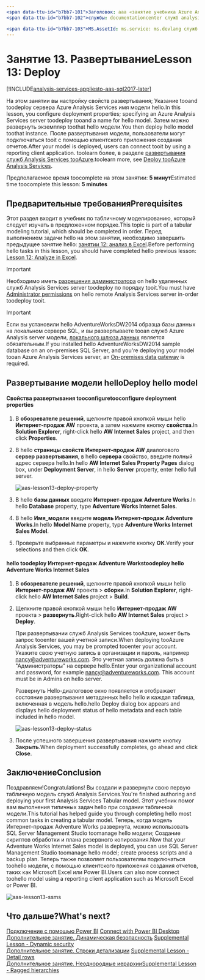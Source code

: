 ```yaml
---
<span data-ttu-id="b7bb7-101">Заголовок: aaa «занятие учебника Azure Analysis Services 13: развертывание | Документы Microsoft» Описание: описание как учебника hello toodeploy проекта служб Analysis Services tooAzure.</span><span class="sxs-lookup"><span data-stu-id="b7bb7-101">title: aaa"Azure Analysis Services tutorial lesson 13: Deploy | Microsoft Docs" description:  Describes how toodeploy hello tutorial project tooAzure Analysis Services.</span></span>
<span data-ttu-id="b7bb7-102">службы: documentationcenter служб analysis services: '' Автор: диспетчер minewiskan: редактор erikre: '' теги: ''</span><span class="sxs-lookup"><span data-stu-id="b7bb7-102">services: analysis-services documentationcenter: '' author: minewiskan manager: erikre editor: '' tags: ''</span></span>

<span data-ttu-id="b7bb7-103">MS.AssetId: ms.service: ms.devlang служб analysis services: н/д ms.topic: get-started-article ms.tgt_pltfrm: ms.workload н/д: н/д ms.date: ms.author 07-17/2017 г.: owend</span><span class="sxs-lookup"><span data-stu-id="b7bb7-103">ms.assetid: ms.service: analysis-services ms.devlang: NA ms.topic: get-started-article ms.tgt_pltfrm: NA ms.workload: na ms.date: 07/17/2017 ms.author: owend</span></span>
---
```

# <a name="lesson-13-deploy"></a><span data-ttu-id="b7bb7-104">Занятие 13. Развертывание</span><span class="sxs-lookup"><span data-stu-id="b7bb7-104">Lesson 13: Deploy</span></span>

[!INCLUDE[analysis-services-appliesto-aas-sql2017-later](../../../includes/analysis-services-appliesto-aas-sql2017-later.md)]

<span data-ttu-id="b7bb7-105">На этом занятии вы настройку свойств развертывания; Указание tooand toodeploy сервера Azure Analysis Services имя модели hello.</span><span class="sxs-lookup"><span data-stu-id="b7bb7-105">In this lesson, you configure deployment properties; specifying an Azure Analysis Services server toodeploy tooand a name for hello model.</span></span> <span data-ttu-id="b7bb7-106">Затем можно развернуть экземпляр toothat hello модели.</span><span class="sxs-lookup"><span data-stu-id="b7bb7-106">You then deploy hello model toothat instance.</span></span> <span data-ttu-id="b7bb7-107">После развертывания модели, пользователи могут подключаться tooit с помощью клиентского приложения создания отчетов.</span><span class="sxs-lookup"><span data-stu-id="b7bb7-107">After your model is deployed, users can connect tooit by using a reporting client application.</span></span> <span data-ttu-id="b7bb7-108">toolearn более, в разделе [развертывания служб Analysis Services tooAzure](https://docs.microsoft.com/azure/analysis-services/analysis-services-deploy).</span><span class="sxs-lookup"><span data-stu-id="b7bb7-108">toolearn more, see [Deploy tooAzure Analysis Services](https://docs.microsoft.com/azure/analysis-services/analysis-services-deploy).</span></span>  
  
<span data-ttu-id="b7bb7-109">Предполагаемое время toocomplete на этом занятии: **5 минут**</span><span class="sxs-lookup"><span data-stu-id="b7bb7-109">Estimated time toocomplete this lesson: **5 minutes**</span></span>  
  
## <a name="prerequisites"></a><span data-ttu-id="b7bb7-110">Предварительные требования</span><span class="sxs-lookup"><span data-stu-id="b7bb7-110">Prerequisites</span></span>  
<span data-ttu-id="b7bb7-111">Этот раздел входит в учебник по табличному моделированию, который следует изучать в предложенном порядке.</span><span class="sxs-lookup"><span data-stu-id="b7bb7-111">This topic is part of a tabular modeling tutorial, which should be completed in order.</span></span> <span data-ttu-id="b7bb7-112">Перед выполнением задачи hello на этом занятии, необходимо завершить предыдущее занятие hello: [занятии 12: анализ в Excel](../tutorials/aas-lesson-12-analyze-in-excel.md).</span><span class="sxs-lookup"><span data-stu-id="b7bb7-112">Before performing hello tasks in this lesson, you should have completed hello previous lesson: [Lesson 12: Analyze in Excel](../tutorials/aas-lesson-12-analyze-in-excel.md).</span></span>  

> [!IMPORTANT]  
> <span data-ttu-id="b7bb7-113">Необходимо иметь [разрешения администратора](../analysis-services-server-admins.md) on hello удаленных служб Analysis Services server toodeploy по порядку tooit.</span><span class="sxs-lookup"><span data-stu-id="b7bb7-113">You must have [Administrator permissions](../analysis-services-server-admins.md) on hello remote Analysis Services server in-order toodeploy tooit.</span></span>  

> [!IMPORTANT]  
> <span data-ttu-id="b7bb7-114">Если вы установили hello AdventureWorksDW2014 образца базы данных на локальном сервере SQL, и вы развертываете tooan служб Azure Analysis server модели, [локального шлюза данных](../analysis-services-gateway.md) является обязательным.</span><span class="sxs-lookup"><span data-stu-id="b7bb7-114">If you installed hello AdventureWorksDW2014 sample database on an on-premises SQL Server, and you're deploying your model tooan Azure Analysis Services server, an [On-premises data gateway](../analysis-services-gateway.md) is required.</span></span>
  
## <a name="deploy-hello-model"></a><span data-ttu-id="b7bb7-115">Развертывание модели hello</span><span class="sxs-lookup"><span data-stu-id="b7bb7-115">Deploy hello model</span></span>  
  
#### <a name="tooconfigure-deployment-properties"></a><span data-ttu-id="b7bb7-116">Свойства развертывания tooconfigure</span><span class="sxs-lookup"><span data-stu-id="b7bb7-116">tooconfigure deployment properties</span></span>  

  
1.  <span data-ttu-id="b7bb7-117">В **обозревателе решений**, щелкните правой кнопкой мыши hello **Интернет-продаж AW** проекта, а затем нажмите кнопку **свойства**.</span><span class="sxs-lookup"><span data-stu-id="b7bb7-117">In **Solution Explorer**, right-click hello **AW Internet Sales** project, and then click **Properties**.</span></span>  
  
2.  <span data-ttu-id="b7bb7-118">В hello **страницы свойств Интернет-продаж AW** диалогового **сервер развертывания**, в hello **сервера** свойство, введите полный адрес сервера hello.</span><span class="sxs-lookup"><span data-stu-id="b7bb7-118">In hello **AW Internet Sales Property Pages** dialog box, under **Deployment Server**, in hello **Server** property, enter hello full server.</span></span>  

    ![aas-lesson13-deploy-property](../tutorials/media/aas-lesson13-deploy-property.png)
  
3.  <span data-ttu-id="b7bb7-120">В hello **базы данных** введите **Интернет-продаж Adventure Works**.</span><span class="sxs-lookup"><span data-stu-id="b7bb7-120">In hello **Database** property, type **Adventure Works Internet Sales**.</span></span>  
  
4.  <span data-ttu-id="b7bb7-121">В hello **Имя_модели** введите **модель Интернет-продаж Adventure Works**.</span><span class="sxs-lookup"><span data-stu-id="b7bb7-121">In hello **Model Name** property, type **Adventure Works Internet Sales Model**.</span></span>  
  
5.  <span data-ttu-id="b7bb7-122">Проверьте выбранные параметры и нажмите кнопку **ОК**.</span><span class="sxs-lookup"><span data-stu-id="b7bb7-122">Verify your selections and then click **OK**.</span></span>  
  
#### <a name="toodeploy-hello-adventure-works-internet-sales"></a><span data-ttu-id="b7bb7-123">hello toodeploy Интернет-продаж Adventure Works</span><span class="sxs-lookup"><span data-stu-id="b7bb7-123">toodeploy hello Adventure Works Internet Sales</span></span>
  
1.  <span data-ttu-id="b7bb7-124">В **обозревателе решений**, щелкните правой кнопкой мыши hello **Интернет-продаж AW** проекта > **сборки**.</span><span class="sxs-lookup"><span data-stu-id="b7bb7-124">In **Solution Explorer**, right-click hello **AW Internet Sales** project > **Build**.</span></span>  

2.  <span data-ttu-id="b7bb7-125">Щелкните правой кнопкой мыши hello **Интернет-продаж AW** проекта > **развернуть**.</span><span class="sxs-lookup"><span data-stu-id="b7bb7-125">Right-click hello **AW Internet Sales** project > **Deploy**.</span></span>

    <span data-ttu-id="b7bb7-126">При развертывании служб Analysis Services tooAzure, может быть запрос tooenter вашей учетной записи.</span><span class="sxs-lookup"><span data-stu-id="b7bb7-126">When deploying tooAzure Analysis Services, you may be prompted tooenter your account.</span></span> <span data-ttu-id="b7bb7-127">Укажите свою учетную запись в организации и пароль, например nancy@adventureworks.com. Это учетная запись должна быть в "Администраторы" на сервере hello.</span><span class="sxs-lookup"><span data-stu-id="b7bb7-127">Enter your organizational account and password, for example nancy@adventureworks.com. This account must be in Admins on hello server.</span></span>
  
    <span data-ttu-id="b7bb7-128">Развернуть Hello-диалоговое окно появляется и отображает состояние развертывания метаданных hello hello и каждая таблица, включенная в модель hello.</span><span class="sxs-lookup"><span data-stu-id="b7bb7-128">hello Deploy dialog box appears and displays hello deployment status of hello metadata and each table included in hello model.</span></span>  
    
    ![aas-lesson13-deploy-status](../tutorials/media/aas-lesson13-deploy-status.png)
  
3. <span data-ttu-id="b7bb7-130">После успешного завершения развертывания нажмите кнопку **Закрыть**.</span><span class="sxs-lookup"><span data-stu-id="b7bb7-130">When deployment successfully completes, go ahead and click **Close**.</span></span>  
  
## <a name="conclusion"></a><span data-ttu-id="b7bb7-131">Заключение</span><span class="sxs-lookup"><span data-stu-id="b7bb7-131">Conclusion</span></span>  
<span data-ttu-id="b7bb7-132">Поздравляем!</span><span class="sxs-lookup"><span data-stu-id="b7bb7-132">Congratulations!</span></span> <span data-ttu-id="b7bb7-133">Вы создали и развернули свою первую табличную модель служб Analysis Services.</span><span class="sxs-lookup"><span data-stu-id="b7bb7-133">You're finished authoring and deploying your first Analysis Services Tabular model.</span></span> <span data-ttu-id="b7bb7-134">Этот учебник помог вам выполнения типичных задач hello при создании табличной модели.</span><span class="sxs-lookup"><span data-stu-id="b7bb7-134">This tutorial has helped guide you through completing hello most common tasks in creating a tabular model.</span></span> <span data-ttu-id="b7bb7-135">Теперь, когда модель Интернет-продаж Adventure Works развернута, можно использовать SQL Server Management Studio toomanage hello модели; Создание скриптов обработки и плана резервного копирования.</span><span class="sxs-lookup"><span data-stu-id="b7bb7-135">Now that your Adventure Works Internet Sales model is deployed, you can use SQL Server Management Studio toomanage hello model; create process scripts and a backup plan.</span></span> <span data-ttu-id="b7bb7-136">Теперь также позволяет пользователям подключаться toohello модели, с помощью клиентского приложения создания отчетов, таких как Microsoft Excel или Power BI.</span><span class="sxs-lookup"><span data-stu-id="b7bb7-136">Users can also now connect toohello model using a reporting client application such as Microsoft Excel or Power BI.</span></span>  

![aas-lesson13-ssms](../tutorials/media/aas-lesson13-ssms.png)
  
  
  
## <a name="whats-next"></a><span data-ttu-id="b7bb7-138">Что дальше?</span><span class="sxs-lookup"><span data-stu-id="b7bb7-138">What's next?</span></span>
<span data-ttu-id="b7bb7-139">[Подключение с помощью Power BI](../analysis-services-connect-pbi.md) </span><span class="sxs-lookup"><span data-stu-id="b7bb7-139">[Connect with Power BI Desktop](../analysis-services-connect-pbi.md) </span></span>  
<span data-ttu-id="b7bb7-140">[Дополнительное занятие. Динамическая безопасность](../tutorials/aas-supplemental-lesson-dynamic-security.md) </span><span class="sxs-lookup"><span data-stu-id="b7bb7-140">[Supplemental Lesson - Dynamic security](../tutorials/aas-supplemental-lesson-dynamic-security.md) </span></span>  
<span data-ttu-id="b7bb7-141">[Дополнительное занятие. Строки детализации](../tutorials/aas-supplemental-lesson-detail-rows.md) </span><span class="sxs-lookup"><span data-stu-id="b7bb7-141">[Supplemental Lesson - Detail rows](../tutorials/aas-supplemental-lesson-detail-rows.md) </span></span>  
[<span data-ttu-id="b7bb7-142">Дополнительное занятие. Неоднородные иерархии</span><span class="sxs-lookup"><span data-stu-id="b7bb7-142">Supplemental Lesson - Ragged hierarchies</span></span>](../tutorials/aas-supplemental-lesson-ragged-hierarchies.md)   
